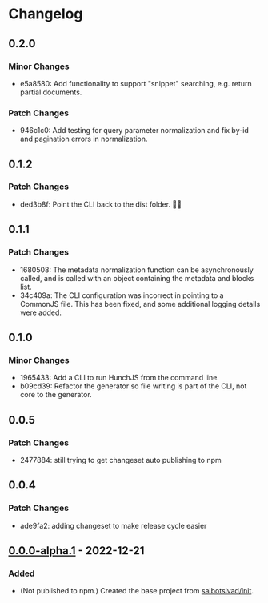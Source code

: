 # Changelog

## 0.2.0

### Minor Changes

- e5a8580: Add functionality to support "snippet" searching, e.g. return partial documents.

### Patch Changes

- 946c1c0: Add testing for query parameter normalization and fix by-id and pagination errors in normalization.

## 0.1.2

### Patch Changes

- ded3b8f: Point the CLI back to the dist folder. 🤦‍♂️

## 0.1.1

### Patch Changes

- 1680508: The metadata normalization function can be asynchronously called, and is called with an object containing the metadata and blocks list.
- 34c409a: The CLI configuration was incorrect in pointing to a CommonJS file. This has been fixed, and some additional logging details were added.

## 0.1.0

### Minor Changes

- 1965433: Add a CLI to run HunchJS from the command line.
- b09cd39: Refactor the generator so file writing is part of the CLI, not core to the generator.

## 0.0.5

### Patch Changes

- 2477884: still trying to get changeset auto publishing to npm

## 0.0.4

### Patch Changes

- ade9fa2: adding changeset to make release cycle easier

## [0.0.0-alpha.1](https://github.com/tobiaslabs/hunch/tree/v0.0.0-alpha.1) - 2022-12-21

### Added

- (Not published to npm.) Created the base project from [saibotsivad/init](https://github.com/saibotsivad/init).

[unreleased]: https://github.com/tobiaslabs/hunch/compare/v0.0.0...HEAD
[0.0.1]: https://github.com/tobiaslabs/hunch/compare/v0.0.0...v0.0.1

